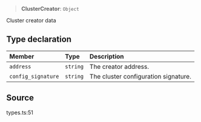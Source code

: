 > **ClusterCreator**: `Object`

Cluster creator data

## Type declaration

| Member | Type | Description |
| :------ | :------ | :------ |
| `address` | `string` | The creator address. |
| `config_signature` | `string` | The cluster configuration signature. |

## Source

types.ts:51
